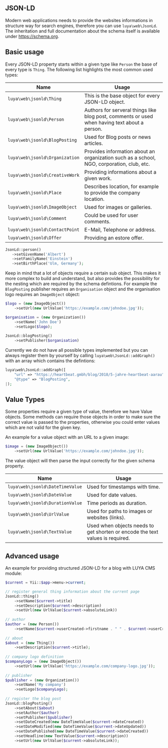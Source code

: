## JSON-LD

Modern web applications needs to provide the websites informations in structure way for search engines, therefore you can use `luya\web\JsonLd`. The inheritation and full documentation about the schema itself is available under https://schema.org.

## Basic usage

Every JSON-LD property starts within a given type like `Person` the base of every type is `Thing`. The following list highlights the most common used types:

|Name|Usage
|----|-----
|`luya\web\jsonld\Thing`|This is the base object for every JSON-LD object.
|`luya\web\jsonld\Person`|Authors for serveral things like blog post, comments or used when having text about a person.
|`luya\web\jsonld\BlogPosting`|Used for Blog posts or news articles.
|`luya\web\jsonld\Organization`|Provides information about an organization such as a school, NGO, corporation, club, etc.
|`luya\web\jsonld\CreativeWork`|Providing informations about a given work.
|`luya\web\jsonld\Place`|Describes location, for example to provide the company location.
|`luya\web\jsonld\ImageObject`|Used for images or galleries.
|`luya\web\jsonld\Comment`|Could be used for user comments.
|`luya\web\jsonld\ContactPoint`|E-Mail, Telephone or address.
|`luya\web\jsonld\Offer`|Providing an estore offer.


```php
JsonLd::person()
   ->setGivenName('Albert')
   ->setFamilyName('Einstein')
   ->setBirthPlace('Ulm, Germany');
```

Keep in mind that a lot of objects require a certain sub object. This makes it more complex to build and understand, but also provides the possibility for the nesting which are required by the schema defintions. For example the `BlogPosting` publisher requires an `Organisation` object and the organisation logo requires an `ImageObject` object:

```php
$logo = (new ImageObject())
    ->setUrl(new UrlValue('https://example.com/johndoe.jpg'));

$organisation = (new Organization())
    ->setName('John Doe')
    ->setLogo($logo);
        
JsonLd::blogPosting()
    ->setPublisher($organisation)
```

Currently we do not have all possible types implemented but you can always register them by yourself by calling `luya\web\JsonLd::addGraph()` with an array which contains the defintions:

```php
luya\web\JsonLd::addGraph([
    "url" => "https://heartbeat.gmbh/blog/2018/5-jahre-heartbeat-aarau",
    "@type" => "BlogPosting",
|);
```

## Value Types

Some properties require a given type of value, therefore we have Value objects. Some methods can require those objects in order to make sure the correct value is passed to the properties, otherwise you could enter values which are not valid for the given key. 

An example for a value object with an URL to a given image:

```php
$image = (new ImageObject())
    ->setUrl(new UrlValue('https://example.com/johndoe.jpg'));
```

The value object will then parse the input correctly for the given schema property.

|Name|Usage|
|----|-----|
|`luya\web\jsonld\DateTimeValue`|Used for timestamps with time.
|`luya\web\jsonld\DateValue`|Used for date values.
|`luya\web\jsonld\DurationValue`|Time periods as duration.
|`luya\web\jsonld\UrlValue`|Used for paths to images or websites (links).
|`luya\web\jsonld\TextValue`|Used when objects needs to get shorten or encode the text values is required.

## Advanced usage

An example for providing structured JSON-LD for a blog with LUYA CMS module:

```php
$current = Yii::$app->menu->current;

// register general thing information about the current page
JsonLd::thing()
    ->setName($current->title)
    ->setDescription($current->description)
    ->setUrl(new UrlValue($current->absoluteLink))
    
// author
$author = (new Person())
    ->setName($current->userCreated->firstname . " " . $current->userCreated->lastname);
    
// about
$about = (new Thing())
    ->setDescription($current->title);
    
// company logo definition
$companyLogo = (new ImageObject())
    ->setUrl(new UrlValue('https://example.com/company-logo.jpg'));
    
// publisher
$publisher = (new Organization())
    ->setName('My company')
    ->setLogo($companyLogo);
    
// register the blog post
JsonLd::blogPosting()
    ->setAbout($about)
    ->setAuthor($author)
    ->setPublisher($publisher)
    ->setDateCreated(new DateTimeValue($current->dateCreated))
    ->setDateModified(new DateTimeValue($current->dateUpdated))
    ->setDatePublished(new DateTimeValue($current->dateCreated))
    ->setHeadline(new TextValue($current->description))
    ->setUrl(new UrlValue($current->absoluteLink));
```
